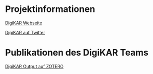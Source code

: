 # Projektinformationen

[DigiKAR Webseite](https://digikar.eu/)

[DigiKAR auf Twitter](https://twitter.com/digi_KAR)

# Publikationen des DigiKAR Teams

[DigiKAR Output auf ZOTERO](https://www.zotero.org/groups/4725161/digikar_output/library)
